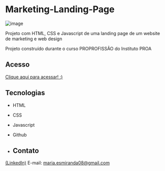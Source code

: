 # Marketing-Landing-Page
![image](https://github.com/MaduSales/Marketing-Homepage/assets/166547195/c9c5082b-d25c-4c41-b545-f64dbe7586f3)

Projeto com HTML, CSS e Javascript de uma landing page de um website de marketing e web design

Projeto construído durante o curso PROPROFISSÃO do Instituto PROA


## Acesso

[Clique aqui para acessar! :)](https://madusales.github.io/Marketing-Landing-Page/)

## Tecnologias
- HTML
- CSS
- Javascript
- Github

- ## Contato
[(LinkedIn)](www.linkedin.com/in/maria-eduarda-de-sales-78a04221b)
E-mail: maria.esmiranda08@gmail.com
